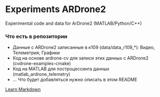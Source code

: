 # Experiments ARDrone2 #

Experimental code and data for ArDrone2 (MATLAB/Python/C++)

### Что есть в репозитории ###

* Данные с ARDrone2 записанные в к109 (data/data_r109_*): Видео, Телеметрия, Графики
* Код на основе ardrone-cv для записи этих данных с ARDrone2 (cvdrone-examples-cmake)
* Код на MATLAB для построцессинга данных (matlab_ardrone_telemetry)
* ... Что будет добавляться нужно описать в этом README



[Learn Markdown](https://bitbucket.org/tutorials/markdowndemo)

